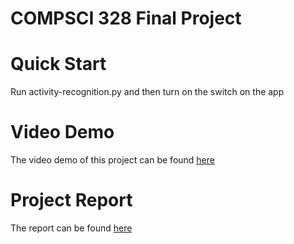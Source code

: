 # COMPSCI 328 Final Project

# Quick Start

Run activity-recognition.py and then turn on the switch on the app

# Video Demo

The video demo of this project can be found [here](https://youtu.be/k_wGoRDrBjk)

# Project Report

The report can be found [here](https://docs.google.com/document/d/1aF7qeDDJd5KdiFll9VhHTup0wTQtAv_fyS40JPPbmts/edit?usp=sharing)
